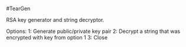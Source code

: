 #TearGen

RSA key generator and string decryptor.

Options:
1: Generate public/private key pair
2: Decrypt a string that was encrypted with key from option 1
3: Close
